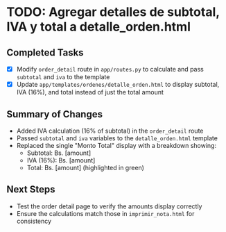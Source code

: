 # TODO: Agregar detalles de subtotal, IVA y total a detalle_orden.html

## Completed Tasks
- [x] Modify `order_detail` route in `app/routes.py` to calculate and pass `subtotal` and `iva` to the template
- [x] Update `app/templates/ordenes/detalle_orden.html` to display subtotal, IVA (16%), and total instead of just the total amount

## Summary of Changes
- Added IVA calculation (16% of subtotal) in the `order_detail` route
- Passed `subtotal` and `iva` variables to the `detalle_orden.html` template
- Replaced the single "Monto Total" display with a breakdown showing:
  - Subtotal: Bs. [amount]
  - IVA (16%): Bs. [amount]
  - Total: Bs. [amount] (highlighted in green)

## Next Steps
- Test the order detail page to verify the amounts display correctly
- Ensure the calculations match those in `imprimir_nota.html` for consistency
